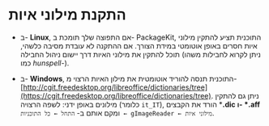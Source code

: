 # התקנת מילוני איות

- ב- **Linux**, אם התפוצה שלך תומכת ב- PackageKit, התוכנית תציע להתקין מילוני איות חסרים באופן אוטומטי במידת הצורך. אם ההתקנה לא עובדת מסיבה כלשהי, תוכל להתקין את מילוני האיות דרך יישום ניהול החבילה (ניתן לקרוא לחבילות משהו כמו *hunspell-<lang>*).

- ב- **Windows**, התוכנית תנסה להוריד אוטומטית את מילון האיות הרצוי מ- [http://cgit.freedesktop.org/libreoffice/dictionaries/tree](https://cgit.freedesktop.org/libreoffice/dictionaries/tree). ניתן גם להתקין מילונים באופן ידני: לשפה הרצויה (כלומר `it_IT`), הורד את הקבצים ***.dic ו- \*.aff** ומקם אותם ב- `התחל ← כל התוכניות ← gImageReader ← מילוני איות`.
